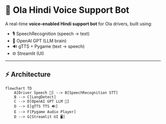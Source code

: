 # 🚖 Ola Hindi Voice Support Bot

A real-time **voice-enabled Hindi support bot** for Ola drivers, built using:
- 🎙️ SpeechRecognition (speech → text)
- 🤖 OpenAI GPT (LLM brain)
- 🔊 gTTS + Pygame (text → speech)
- 🌐 Streamlit (UI)

---

## ⚡ Architecture

```mermaid
flowchart TD
    A[Driver Speech 🎤] --> B[SpeechRecognition STT]
    B --> C[LangDetect]
    C --> D[OpenAI GPT LLM 🤖]
    D --> E[gTTS TTS 🔊]
    E --> F[Pygame Audio Player]
    D --> G[Streamlit UI 🖥️]